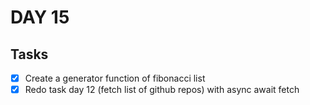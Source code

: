 # DAY 15

## Tasks

- [x] Create a generator function of fibonacci list
- [x] Redo task day 12 (fetch list of github repos) with async await fetch
